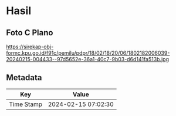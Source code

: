 # Hasil

## Foto C Plano

https://sirekap-obj-formc.kpu.go.id/f91c/pemilu/pdpr/18/02/18/20/06/1802182006039-20240215-004433--97d5652e-36a1-40c7-9b03-d6d141fa513b.jpg


## Metadata

| Key        | Value               |
| ---------- | ------------------- |
| Time Stamp | 2024-02-15 07:02:30 |



